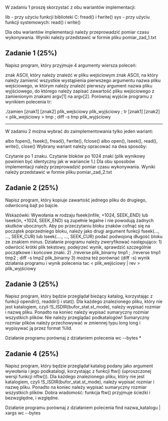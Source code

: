 W zadaniu 1 proszę skorzystać z obu wariantów implementacji:

lib - przy użyciu funkcji biblioteki C: fread() i fwrite()
sys - przy użyciu funkcji systemowych: read() i write()

Dla obu wariantów implementacji należy przeprowadzić pomiar czasu wykonywania. Wyniki należy przedstawić w formie pliku pomiar_zad_1.txt 

<h2>Zadanie 1 (25%)</h2> 
Napisz program, który przyjmuje 4 argumenty wiersza poleceń:

znak ASCII, który należy znaleźć w pliku wejściowym
znak ASCII, na który należy zamienić wszystkie wystąpienia pierwszego argumentu
nazwa pliku wejściowego, w którym należy znaleźć pierwszy argument
nazwa pliku wyjściowego, do którego należy zapisać zawartość pliku wejściowego z zamienionym znakami argv[1] na argv[2].
Porównaj wyjście programu z wynikiem polecenia tr:

./zamien [znak1] [znak2] plik_wejściowy plik_wyjściowy ; tr [znak1] [znak2] < plik_wejściowy > tmp ; diff -s tmp plik_wyjściowy
<hr>
W zadaniu 2 można wybrać do zaimplementowania tylko jeden wariant:

albo fopen(), fseek(), fread(), fwrite(), fclose()
albo open(), lseek(), read(), write(), close()
Wybrany wariant należy opracować na dwa sposoby:

Czytanie po 1 znaku.
Czytanie bloków po 1024 znaki (plik wynikowy powinien być identyczny jak w wariancie 1.)
Dla obu sposobów implementacji należy przeprowadzić pomiar czasu wykonywania. Wyniki należy przedstawić w formie pliku pomiar_zad_2.txt 

<h2>Zadanie 2 (25%) </h2>  
Napisz program, który kopiuje zawartość jednego pliku do drugiego, odwróconą bajt po bajcie.

Wskazówki: Wywołania w rodzaju fseek(infile, +1024, SEEK_END) lub lseek(in, +1024, SEEK_END) są zupełnie legalne i nie powodują żadnych skutków ubocznych. Aby po przeczytaniu bloku znaków cofnąć się na początek poprzedniego bloku, należy jako drugi argument funkcji fseek(..., ..., SEEK_CUR) lub lseek(...., ..., SEEK_CUR) podać podwojoną długość bloku ze znakiem minus. Działanie programu należy zweryfikować następująco: 1) odwrócić krótki plik tekstowy, podejrzeć wynik, sprawdzić szczególnie początkowe i końcowe znaki. 2) ./reverse plik_binarny tmp1 ; ./reverse tmp1 tmp2 ; diff -s tmp2 plik_binarny 3) można też porównać (diff -s) wynik działania programu i wynik polecenia tac < plik_wejściowy | rev > plik_wyjściowy

<h2>Zadanie 3 (25%)  </h2> 
Napisz program, który będzie przeglądał bieżący katalog, korzystając z funkcji opendir(), readdir() i stat(). Dla każdego znalezionego pliku, który nie jest katalogiem, czyli !S_ISDIR(bufor_stat.st_mode), należy wypisać rozmiar i nazwę pliku. Ponadto na koniec należy wypisać sumaryczny rozmiar wszystkich plików. Nie należy przeglądać podkatalogów! Sumaryczny rozmiar plików należy przechowywać w zmiennej typu long long i wypisywać ją przez format %lld.

Działanie programu porównaj z działaniem polecenia wc --bytes *

<h2>Zadanie 4 (25%) </h2> 
Napisz program, który będzie przeglądał katalog podany jako argument wywołania i jego podkatalogi, korzystając z funkcji ftw() (uproszczonej wersji funkcji nftw()). Dla każdego znalezionego pliku, który nie jest katalogiem, czyli !S_ISDIR(bufor_stat.st_mode), należy wypisać rozmiar i nazwę pliku. Ponadto na koniec należy wypisać sumaryczny rozmiar wszystkich plików. Dobra wiadomość: funkcja ftw() przyjmuje ścieżki i bezwzględne, i względne.

Działanie programu porównaj z działaniem polecenia find nazwa_katalogu | xargs wc --bytes
